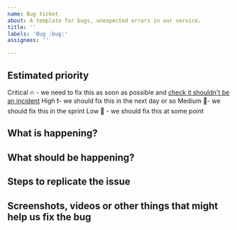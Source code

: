 ```yaml
---
name: Bug ticket
about: A template for bugs, unexpected errors in our service.
title: ''
labels: 'Bug :bug:'
assignees: ''

---
```

## Estimated priority
Critical 🔥 - we need to fix this as soon as possible and [check it shouldn't be an incident](https://tech-docs.teacherservices.cloud/operating-a-service/incident-playbook.html#incident-playbook)
High ❗- we should fix this in the next day or so
Medium 🏃- we should fix this in the sprint
Low 🤷 - we should fix this at some point

## What is happening?

## What should be happening?

## Steps to replicate the issue

## Screenshots, videos or other things that might help us fix the bug

